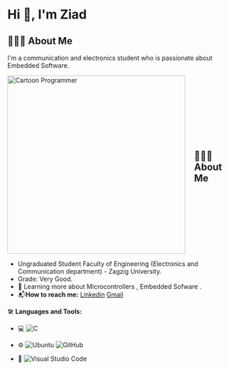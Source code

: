 # Hi 👋, I'm Ziad

## 👨🏻‍💻 About Me  <div style="display: flex; align-items: center;">
    
I'm a communication and electronics student who is passionate about Embedded Software.
<div style="display: flex; align-items: center;">
    <img src="https://media.tenor.com/your_image.gif" alt="Cartoon Programmer" style="width: 400px; height: auto; margin-right: 20px;">
    <h2>👨🏻‍💻 About Me</h2>
</div>

  - Ungraduated Student Faculty of Engineering (Electronics and Communication department) - Zagzig University.
  - Grade: Very Good.
  - 🌱 Learning more about Microcontrollers , Embedded Sofware .    
  - 📬**How to reach me:** [Linkedin](https://www.linkedin.com/in/ziad-ahmed-6810a42b3/) [Gmail](mailto:za3978510@gmail.com)

🛠 **Languages and Tools:**

- 💻 ![C](https://img.shields.io/badge/-C-05122A?style=flat&logo=c) 

- ⚙️ ![Ubuntu](https://img.shields.io/badge/-Ubuntu-05122A?style=flat&logo=ubuntu) ![GitHub](https://img.shields.io/badge/-GitHub-05122A?style=flat&logo=github) 

- 🔧 ![Visual Studio Code](https://img.shields.io/badge/-Visual%20Studio%20Code-05122A?style=flat&logo=visual-studio-code&logoColor=007ACC) 





